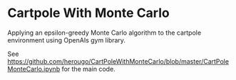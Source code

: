 # Cartpole With Monte Carlo

Applying an epsilon-greedy Monte Carlo algorithm to the cartpole environment using OpenAIs gym library.

See https://github.com/herougo/CartPoleWithMonteCarlo/blob/master/CartPoleMonteCarlo.ipynb for the main code.